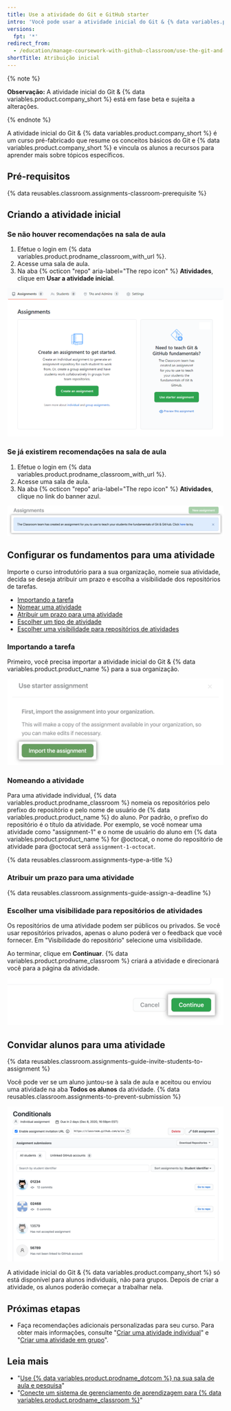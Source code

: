 ```yaml
---
title: Use a atividade do Git e GitHub starter
intro: 'Você pode usar a atividade inicial do Git & {% data variables.product.company_short %} para dar aos alunos uma visão geral do Git e dos princípios básicos do {% data variables.product.company_short %}.'
versions:
  fpt: '*'
redirect_from:
  - /education/manage-coursework-with-github-classroom/use-the-git-and-github-starter-assignment
shortTitle: Atribuição inicial
---
```


{% note %}

**Observação:** A atividade inicial do Git & {% data variables.product.company_short %} está em fase beta e sujeita a alterações.

{% endnote %}

A atividade inicial do Git & {% data variables.product.company_short %} é um curso pré-fabricado que resume os conceitos básicos do Git e {% data variables.product.company_short %} e vincula os alunos a recursos para aprender mais sobre tópicos específicos.

## Pré-requisitos

{% data reusables.classroom.assignments-classroom-prerequisite %}

## Criando a atividade inicial

### Se não houver recomendações na sala de aula

1. Efetue o login em {% data variables.product.prodname_classroom_with_url %}.
2. Acesse uma sala de aula.
3. Na aba {% octicon "repo" aria-label="The repo icon" %} **Atividades**, clique em **Usar a atividade inicial**.

<div class="procedural-image-wrapper">
  <img alt="Criando sua primeira atividade" class="procedural-image-wrapper" src="/assets/images/help/classroom/assignments-create-first-assignment.png">
</div>

### Se já existirem recomendações na sala de aula

1. Efetue o login em {% data variables.product.prodname_classroom_with_url %}.
2. Acesse uma sala de aula.
3. Na aba {% octicon "repo" aria-label="The repo icon" %} **Atividades**, clique no link do banner azul.

<div class="procedural-image-wrapper">
  <img alt="Botão &quot;Nova atividade&quot;" class="procedural-image-wrapper" src="/assets/images/help/classroom/assignments-click-new-starter-assignment-button.png">
</div>

## Configurar os fundamentos para uma atividade

Importe o curso introdutório para a sua organização, nomeie sua atividade, decida se deseja atribuir um prazo e escolha a visibilidade dos repositórios de tarefas.

- [Importando a tarefa](#importing-the-assignment)
- [Nomear uma atividade](#naming-an-assignment)
- [Atribuir um prazo para uma atividade](#assigning-a-deadline-for-an-assignment)
- [Escolher um tipo de atividade](#choosing-an-assignment-type)
- [Escolher uma visibilidade para repositórios de atividades](#choosing-a-visibility-for-assignment-repositories)

### Importando a tarefa

Primeiro, você precisa importar a atividade inicial do Git & {% data variables.product.product_name %} para a sua organização.

<div class="procedural-image-wrapper">
  <img alt="O botão &quot;Importar a atividade&quot;" class="procedural-image-wrapper" src="/assets/images/help/classroom/assignments-import-starter-assignment.png">
</div>

### Nomeando a atividade

Para uma atividade individual, {% data variables.product.prodname_classroom %} nomeia os repositórios pelo prefixo do repositório e pelo nome de usuário de {% data variables.product.product_name %} do aluno. Por padrão, o prefixo do repositório é o título da atividade. Por exemplo, se você nomear uma atividade como "assignment-1" e o nome de usuário do aluno em {% data variables.product.product_name %} for @octocat, o nome do repositório de atividade para @octocat será `assignment-1-octocat`.

{% data reusables.classroom.assignments-type-a-title %}

### Atribuir um prazo para uma atividade

{% data reusables.classroom.assignments-guide-assign-a-deadline %}

### Escolher uma visibilidade para repositórios de atividades

Os repositórios de uma atividade podem ser públicos ou privados. Se você usar repositórios privados, apenas o aluno poderá ver o feedback que você fornecer. Em "Visibilidade do repositório" selecione uma visibilidade.

Ao terminar, clique em **Continuar**. {% data variables.product.prodname_classroom %} criará a atividade e direcionará você para a página da atividade.

<div class="procedural-image-wrapper">
  <img alt="Botão &quot;Continuar&quot;" class="procedural-image-wrapper" src="/assets/images/help/classroom/assignments-click-continue-button.png">
</div>

## Convidar alunos para uma atividade

{% data reusables.classroom.assignments-guide-invite-students-to-assignment %}

Você pode ver se um aluno juntou-se à sala de aula e aceitou ou enviou uma atividade na aba **Todos os alunos** da atividade. {% data reusables.classroom.assignments-to-prevent-submission %}

<div class="procedural-image-wrapper">
  <img alt="Atividade individual" class="procedural-image-wrapper" src="/assets/images/help/classroom/assignment-individual-hero.png">
</div>

A atividade inicial do Git & {% data variables.product.company_short %} só está disponível para alunos individuais, não para grupos. Depois de criar a atividade, os alunos poderão começar a trabalhar nela.

## Próximas etapas

- Faça recomendações adicionais personalizadas para seu curso. Para obter mais informações, consulte "[Criar uma atividade individual](/education/manage-coursework-with-github-classroom/create-an-individual-assignment)" e "[Criar uma atividade em grupo](/education/manage-coursework-with-github-classroom/create-a-group-assignment)".

## Leia mais

- "[Use {% data variables.product.prodname_dotcom %} na sua sala de aula e pesquisa](/education/explore-the-benefits-of-teaching-and-learning-with-github-education/use-github-in-your-classroom-and-research)"
- "[Conecte um sistema de gerenciamento de aprendizagem para {% data variables.product.prodname_classroom %}](/education/manage-coursework-with-github-classroom/connect-a-learning-management-system-to-github-classroom)"
